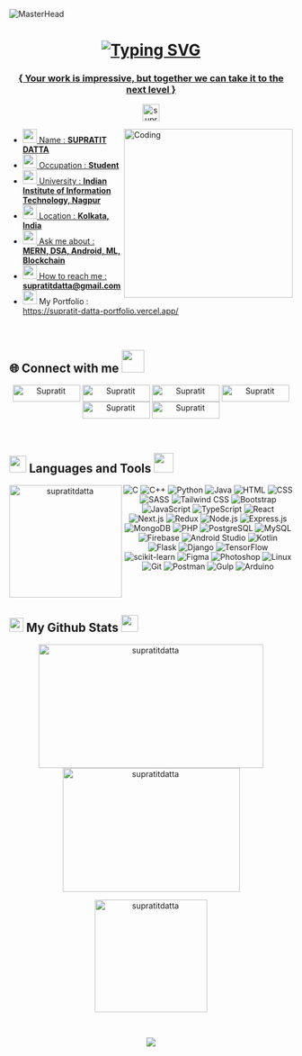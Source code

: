 ![MasterHead](https://firebasestorage.googleapis.com/v0/b/flexi-coding.appspot.com/o/dempgi7-520f8d5f-63d4-4453-8822-dbc149ae27f8.gif?alt=media&token=91c0c7b2-93c3-4029-b011-1a8703c5730d)

<h1 align="center">
<a href="https://git.io/typing-svg" ><img src="https://readme-typing-svg.demolab.com?font=Fira+Code&pause=1000&width=435&lines=Hello+There+👋,+Supratit+this+side!!;Welcome+to+my+Github+Profile;I'm+a+3rd+Year+Undergraduate;And+a+Full+Stack+Developer;Hustling+to+Improve+day+by+day;Feel+free+to+explore+my+repositories!;Excited+to+see+you+soon!!+%E2%9D%A3%EF%B8%8F" alt="Typing SVG" />
</h1>

<h3 align="center">{ Your work is impressive, but together we can take it to the next level }</h3>

<p align="center"> <img src="https://komarev.com/ghpvc/?username=supratitdatta&label=Profile%20views&color=0e75b6&style=flat" alt="supratitdatta" height="30"/> </p>
<img align="right" alt="Coding" width="300" src="https://user-images.githubusercontent.com/74038190/212750996-938b257b-266c-45a7-9af7-655341c0f58b.gif">

- <img src = "https://icon-library.com/images/avatar-icon-images/avatar-icon-images-4.jpg" width = 25px> Name : **SUPRATIT DATTA** 
- <img src = "https://cdn2.iconfinder.com/data/icons/colored-simple-circle-volume-04/128/circle-flat-general-53623030e-512.png" width = 25px> Occupation : **Student**
- <img src = "https://cdn-icons-png.freepik.com/256/5352/5352118.png?semt=ais_hybrid" width = 25px> University : **Indian Institute of Information Technology, Nagpur**
- <img src = "https://cdn-icons-png.freepik.com/512/3183/3183012.png" width = 25px> Location : **Kolkata, India**
- <img src = "https://cdn-icons-png.flaticon.com/512/7245/7245025.png" width = 25px> Ask me about : **MERN, DSA, Android, ML, Blockchain**
- <img src = "https://static.vecteezy.com/system/resources/thumbnails/014/440/980/small_2x/email-message-icon-design-in-blue-circle-png.png" width = 25px> How to reach me :  **supratitdatta@gmail.com**
- <img src = "https://cdn-icons-png.flaticon.com/512/12496/12496748.png" width = 25px> My Portfolio : https://supratit-datta-portfolio.vercel.app/
  
<br>

<h2 align="left">🌐 Connect with me <img src = "https://user-images.githubusercontent.com/74038190/219923809-b86dc415-a0c2-4a38-bc88-ad6cf06395a8.gif" width="40px" height="40px"></h2>
<p align="center">
    
<a href="https://codeforces.com/profile/supratit_datta" target="blank">
    <img align="center" src="https://img.shields.io/badge/Codeforces-%23ee1c1c.svg?style=for-the-badge&logo=codeforces&logoColor=white" alt="Supratit" height="30" width="120" /></a>

<a href="https://www.codechef.com/users/supratit" target="blank">
    <img align="center" src="https://img.shields.io/badge/CodeChef-%235B4638.svg?style=for-the-badge&logo=codechef&logoColor=white" alt="Supratit" height="30" width="120" /></a>

<a href="https://leetcode.com/u/supratit_datta/" target="blank">
    <img align="center" src="https://img.shields.io/badge/LeetCode-%23FFA116.svg?style=for-the-badge&logo=LeetCode&logoColor=white" alt="Supratit" height="30" width="120" /></a>

<a href="https://www.linkedin.com/in/supratit-datta-1b902b258" target="blank">
    <img align="center" src="https://img.shields.io/badge/linkedin-%230077B5.svg?style=for-the-badge&logo=linkedin&logoColor=white" alt="Supratit" height="30" width="120" /></a>
    
<a href="https://twitter.com/supratit_datta" target="blank">
  <img align="center" src="https://img.shields.io/badge/Twitter-%231DA1F2.svg?style=for-the-badge&logo=Twitter&logoColor=white" alt="Supratit" height="30" width="120" /></a>
    
<a href="https://www.instagram.com/its_supratit_here" target="blank">
    <img align="center" src="https://img.shields.io/badge/Instagram-%23E4405F.svg?style=for-the-badge&logo=Instagram&logoColor=white" alt="Supratit" height="30" width="120" /></a>

</p>

<br>

<h2 align="left"><img src="https://user-images.githubusercontent.com/74038190/212284087-bbe7e430-757e-4901-90bf-4cd2ce3e1852.gif" width="30" height="30"/> Languages and Tools <img src="https://media.tenor.com/q4L3wKD-P7YAAAAi/hydra-we-bhack.gif" width="35" height="35"/></h2>

<p align="center">
    
<img align="left" src="https://user-images.githubusercontent.com/74038190/212750672-2f3f2b50-c84f-4ed8-a60a-849ae69ff9df.gif" alt="supratitdatta" height="200px"/>

<div align="center">
    <img src="https://skillicons.dev/icons?i=c" alt="C" />
    <img src="https://skillicons.dev/icons?i=cpp" alt="C++" />
    <img src="https://skillicons.dev/icons?i=python" alt="Python" />
    <img src="https://skillicons.dev/icons?i=java" alt="Java" />
    <img src="https://skillicons.dev/icons?i=html" alt="HTML" />
    <img src="https://skillicons.dev/icons?i=css" alt="CSS" />
    <img src="https://skillicons.dev/icons?i=sass" alt="SASS" />
    <img src="https://skillicons.dev/icons?i=tailwind" alt="Tailwind CSS" />
    <img src="https://skillicons.dev/icons?i=bootstrap" alt="Bootstrap" />
    <img src="https://skillicons.dev/icons?i=javascript" alt="JavaScript" />
    <img src="https://skillicons.dev/icons?i=typescript" alt="TypeScript" />
    <img src="https://skillicons.dev/icons?i=react" alt="React" />
    <img src="https://skillicons.dev/icons?i=nextjs" alt="Next.js" />
    <img src="https://skillicons.dev/icons?i=redux" alt="Redux" />
    <img src="https://skillicons.dev/icons?i=nodejs" alt="Node.js" />
    <img src="https://skillicons.dev/icons?i=express" alt="Express.js" />
    <img src="https://skillicons.dev/icons?i=mongodb" alt="MongoDB" />
    <img src="https://skillicons.dev/icons?i=php" alt="PHP" />
    <img src="https://skillicons.dev/icons?i=postgresql" alt="PostgreSQL" />
    <img src="https://skillicons.dev/icons?i=mysql" alt="MySQL" />
    <img src="https://skillicons.dev/icons?i=firebase" alt="Firebase" />
    <img src="https://skillicons.dev/icons?i=androidstudio" alt="Android Studio" />
    <img src="https://skillicons.dev/icons?i=kotlin" alt="Kotlin" />
    <img src="https://skillicons.dev/icons?i=flask" alt="Flask" />
    <img src="https://skillicons.dev/icons?i=django" alt="Django" />
    <img src="https://skillicons.dev/icons?i=tensorflow" alt="TensorFlow" />
    <img src="https://skillicons.dev/icons?i=scikitlearn" alt="scikit-learn" />
    <img src="https://skillicons.dev/icons?i=figma" alt="Figma" />
    <img src="https://skillicons.dev/icons?i=photoshop" alt="Photoshop" />
    <img src="https://skillicons.dev/icons?i=linux" alt="Linux" />
    <img src="https://skillicons.dev/icons?i=git" alt="Git" />
    <img src="https://skillicons.dev/icons?i=postman" alt="Postman" />
    <img src="https://skillicons.dev/icons?i=gulp" alt="Gulp" />
    <img src="https://skillicons.dev/icons?i=arduino" alt="Arduino" />
</div>


</p>

<br></br>

<h2 align="left"><img src = "https://www.svgrepo.com/show/475654/github-color.svg" width="25px" height="25px"> My Github Stats <img src = "https://media.tenor.com/LSHKMiRdLggAAAAi/statistics-trending-up.gif" width="30px" height="30px"></h2>

<div align="center">
<img align="center" src="https://github-readme-stats.vercel.app/api?username=supratitdatta&show_icons=true&locale=en&theme=transparent&show_icons=true" alt="supratitdatta" height="220px" width="400px"/>
  
<img align="center" src="https://github-readme-stats.vercel.app/api/top-langs?username=supratitdatta&show_icons=true&locale=en&layout=compact&theme=transparent&show_icons=true" alt="supratitdatta" height="220px" width="315px"/>
</div>
</p>

<p align="center">
<img align="center" src="https://github-readme-streak-stats.herokuapp.com/?user=supratitdatta&theme=transparent&show_icons=true" alt="supratitdatta" height="200px"/>
</p>

<br>
<div>
<p align="center"><img src="https://capsule-render.vercel.app/api?type=waving&color=gradient&height=100&text=Thanks%20For%20Visiting&section=footer"/></p>
</div>
